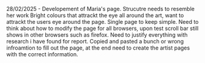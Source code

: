 


28/02/2025 - Developement of Maria's page. Strucutre needs to resemble her work
             Bright colours that attrackt the eye all around the art, want to attrackt the users eye around the page. Single page to keep simple.
             Need to think about how to modify the page for all browsers, upon test scroll bar still shows in other browsers such as firefox.
             Need to justify everything with research i have found for report.
             Copied and pasted a bunch or wrong infroamtion to fill out the page, at the end need to create the artist pages with the correct information.
             
